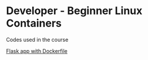 Developer - Beginner Linux Containers
=============================

Codes used in the course

[Flask app with Dockerfile](https://github.com/mswell/training_docker_dev/tree/master/flask-app)
